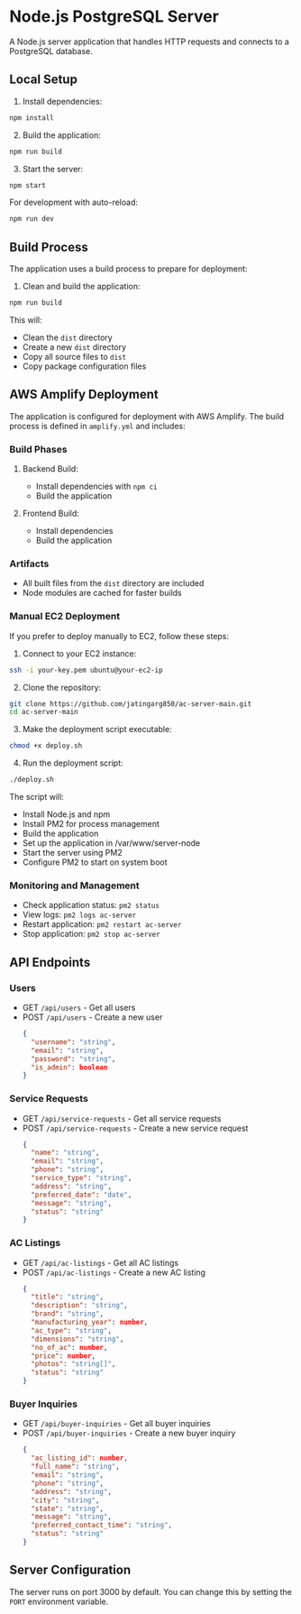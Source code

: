 # Node.js PostgreSQL Server

A Node.js server application that handles HTTP requests and connects to a PostgreSQL database.

## Local Setup

1. Install dependencies:
```bash
npm install
```

2. Build the application:
```bash
npm run build
```

3. Start the server:
```bash
npm start
```

For development with auto-reload:
```bash
npm run dev
```

## Build Process

The application uses a build process to prepare for deployment:

1. Clean and build the application:
```bash
npm run build
```

This will:
- Clean the `dist` directory
- Create a new `dist` directory
- Copy all source files to `dist`
- Copy package configuration files

## AWS Amplify Deployment

The application is configured for deployment with AWS Amplify. The build process is defined in `amplify.yml` and includes:

### Build Phases
1. Backend Build:
   - Install dependencies with `npm ci`
   - Build the application
   
2. Frontend Build:
   - Install dependencies
   - Build the application

### Artifacts
- All built files from the `dist` directory are included
- Node modules are cached for faster builds

### Manual EC2 Deployment

If you prefer to deploy manually to EC2, follow these steps:

1. Connect to your EC2 instance:
```bash
ssh -i your-key.pem ubuntu@your-ec2-ip
```

2. Clone the repository:
```bash
git clone https://github.com/jatingarg850/ac-server-main.git
cd ac-server-main
```

3. Make the deployment script executable:
```bash
chmod +x deploy.sh
```

4. Run the deployment script:
```bash
./deploy.sh
```

The script will:
- Install Node.js and npm
- Install PM2 for process management
- Build the application
- Set up the application in /var/www/server-node
- Start the server using PM2
- Configure PM2 to start on system boot

### Monitoring and Management

- Check application status: `pm2 status`
- View logs: `pm2 logs ac-server`
- Restart application: `pm2 restart ac-server`
- Stop application: `pm2 stop ac-server`

## API Endpoints

### Users
- GET `/api/users` - Get all users
- POST `/api/users` - Create a new user
  ```json
  {
    "username": "string",
    "email": "string",
    "password": "string",
    "is_admin": boolean
  }
  ```

### Service Requests
- GET `/api/service-requests` - Get all service requests
- POST `/api/service-requests` - Create a new service request
  ```json
  {
    "name": "string",
    "email": "string",
    "phone": "string",
    "service_type": "string",
    "address": "string",
    "preferred_date": "date",
    "message": "string",
    "status": "string"
  }
  ```

### AC Listings
- GET `/api/ac-listings` - Get all AC listings
- POST `/api/ac-listings` - Create a new AC listing
  ```json
  {
    "title": "string",
    "description": "string",
    "brand": "string",
    "manufacturing_year": number,
    "ac_type": "string",
    "dimensions": "string",
    "no_of_ac": number,
    "price": number,
    "photos": "string[]",
    "status": "string"
  }
  ```

### Buyer Inquiries
- GET `/api/buyer-inquiries` - Get all buyer inquiries
- POST `/api/buyer-inquiries` - Create a new buyer inquiry
  ```json
  {
    "ac_listing_id": number,
    "full_name": "string",
    "email": "string",
    "phone": "string",
    "address": "string",
    "city": "string",
    "state": "string",
    "message": "string",
    "preferred_contact_time": "string",
    "status": "string"
  }
  ```

## Server Configuration
The server runs on port 3000 by default. You can change this by setting the `PORT` environment variable. 
